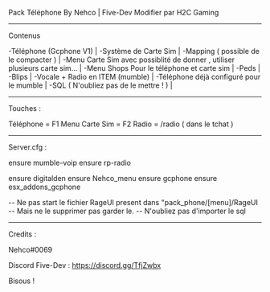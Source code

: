 Pack Téléphone By Nehco | Five-Dev
Modifier par H2C Gaming 

-----------------------------------

Contenus

-Téléphone (Gcphone V1)  |
-Système de Carte Sim |
-Mapping ( possible de le compacter ) |
-Menu Carte Sim avec possiblité de donner , utiliser plusieurs carte sim... |
-Menu Shops Pour le téléphone et carte sim |
-Peds |
-Blips |
-Vocale + Radio en ITEM (mumble) |
-Téléphone déjà configuré pour le mumble |
-SQL ( N'oubliez pas de le mettre ! ) |

-----------------------------------

Touches :

Téléphone = F1
Menu Carte Sim = F2
Radio = /radio ( dans le tchat )

-----------------------------------

Server.cfg :

ensure mumble-voip
ensure rp-radio

ensure digitalden
ensure Nehco_menu
ensure gcphone
ensure esx_addons_gcphone

-- Ne pas start le fichier RageUI present dans "pack_phone/[menu]/RageUI
-- Mais ne le supprimer pas garder le.
-- N'oubliez pas d'importer le sql

-----------------------------------
Credits :

Nehco#0069

Discord Five-Dev : https://discord.gg/TfjZwbx

Bisous !
